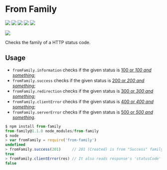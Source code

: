 # From Family

[![][build-img]][build]
[![][coverage-img]][coverage]
[![][dependencies-img]][dependencies]
[![][devdependencies-img]][devdependencies]
[![][module-img]][module]

[![][npm]][npm]

[build]:     https://travis-ci.org/tallesl/from-family
[build-img]: https://travis-ci.org/tallesl/from-family.png

[coverage]:     https://coveralls.io/r/tallesl/from-family?branch=master
[coverage-img]: https://coveralls.io/repos/tallesl/from-family/badge.png?branch=master

[dependencies]:     https://david-dm.org/tallesl/from-family
[dependencies-img]: https://david-dm.org/tallesl/from-family.png

[devdependencies]:     https://david-dm.org/tallesl/from-family#info=devDependencies
[devdependencies-img]: https://david-dm.org/tallesl/from-family/dev-status.png

[module]:     http://badge.fury.io/js/from-family
[module-img]: https://badge.fury.io/js/from-family.png

[npm]:     https://nodei.co/npm/from-family
[npm-img]: https://nodei.co/npm/from-family.png?mini=true

Checks the family of a HTTP status code.

## Usage

* `fromFamily.information` checks if the given status is [100 or *100 and something*][100];
* `fromFamily.success` checks if the given status is [200 or *200 and something*][200];
* `fromFamily.redirection` checks if the given status is [300 or *300 and something*][300];
* `fromFamily.clientError` checks if the given status is [400 or *400 and something*][400];
* `fromFamily.serverError` checks if the given status is [500 or *500 and something*][500].

[100]: https://en.wikipedia.org/wiki/List_of_HTTP_status_codes#1xx_Informational
[200]: https://en.wikipedia.org/wiki/List_of_HTTP_status_codes#2xx_Success
[300]: https://en.wikipedia.org/wiki/List_of_HTTP_status_codes#3xx_Redirection
[400]: https://en.wikipedia.org/wiki/List_of_HTTP_status_codes#4xx_Client_Error
[500]: https://en.wikipedia.org/wiki/List_of_HTTP_status_codes#5xx_Server_Error


```js
$ npm install from-family
from-family@1.1.0 node_modules/from-family
$ node
> var fromFamily = require('from-family')
undefined
> fromFamily.success(201)     // 201 (Created) is from "Success" family
true
> fromFamily.clientError(res) // It also reads response's 'statusCode'
false
```

